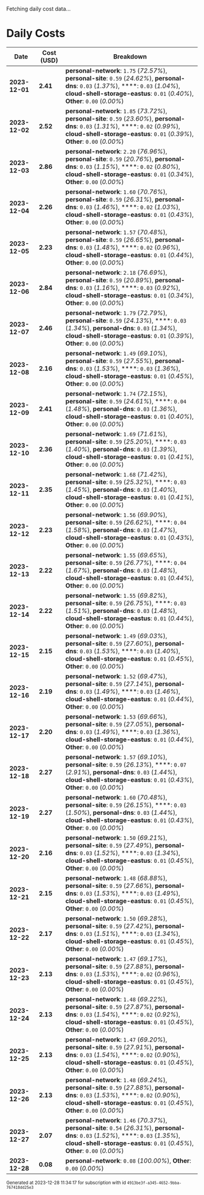 Fetching daily cost data...
# Daily Costs

| Date | Cost (USD) | Breakdown |
|------|----------------|-----------|
| **2023-12-01** | **2.41** | **personal-network**: `1.75` (_72.57%_), **personal-site**: `0.59` (_24.62%_), **personal-dns**: `0.03` (_1.37%_), ****: `0.03` (_1.04%_), **cloud-shell-storage-eastus**: `0.01` (_0.40%_), **Other**: `0.00` (_0.00%_) |
| **2023-12-02** | **2.52** | **personal-network**: `1.85` (_73.72%_), **personal-site**: `0.59` (_23.60%_), **personal-dns**: `0.03` (_1.31%_), ****: `0.02` (_0.99%_), **cloud-shell-storage-eastus**: `0.01` (_0.39%_), **Other**: `0.00` (_0.00%_) |
| **2023-12-03** | **2.86** | **personal-network**: `2.20` (_76.96%_), **personal-site**: `0.59` (_20.76%_), **personal-dns**: `0.03` (_1.15%_), ****: `0.02` (_0.80%_), **cloud-shell-storage-eastus**: `0.01` (_0.34%_), **Other**: `0.00` (_0.00%_) |
| **2023-12-04** | **2.26** | **personal-network**: `1.60` (_70.76%_), **personal-site**: `0.59` (_26.31%_), **personal-dns**: `0.03` (_1.46%_), ****: `0.02` (_1.03%_), **cloud-shell-storage-eastus**: `0.01` (_0.43%_), **Other**: `0.00` (_0.00%_) |
| **2023-12-05** | **2.23** | **personal-network**: `1.57` (_70.48%_), **personal-site**: `0.59` (_26.65%_), **personal-dns**: `0.03` (_1.48%_), ****: `0.02` (_0.96%_), **cloud-shell-storage-eastus**: `0.01` (_0.44%_), **Other**: `0.00` (_0.00%_) |
| **2023-12-06** | **2.84** | **personal-network**: `2.18` (_76.69%_), **personal-site**: `0.59` (_20.89%_), **personal-dns**: `0.03` (_1.16%_), ****: `0.03` (_0.92%_), **cloud-shell-storage-eastus**: `0.01` (_0.34%_), **Other**: `0.00` (_0.00%_) |
| **2023-12-07** | **2.46** | **personal-network**: `1.79` (_72.79%_), **personal-site**: `0.59` (_24.13%_), ****: `0.03` (_1.34%_), **personal-dns**: `0.03` (_1.34%_), **cloud-shell-storage-eastus**: `0.01` (_0.39%_), **Other**: `0.00` (_0.00%_) |
| **2023-12-08** | **2.16** | **personal-network**: `1.49` (_69.10%_), **personal-site**: `0.59` (_27.55%_), **personal-dns**: `0.03` (_1.53%_), ****: `0.03` (_1.36%_), **cloud-shell-storage-eastus**: `0.01` (_0.45%_), **Other**: `0.00` (_0.00%_) |
| **2023-12-09** | **2.41** | **personal-network**: `1.74` (_72.15%_), **personal-site**: `0.59` (_24.61%_), ****: `0.04` (_1.48%_), **personal-dns**: `0.03` (_1.36%_), **cloud-shell-storage-eastus**: `0.01` (_0.40%_), **Other**: `0.00` (_0.00%_) |
| **2023-12-10** | **2.36** | **personal-network**: `1.69` (_71.61%_), **personal-site**: `0.59` (_25.20%_), ****: `0.03` (_1.40%_), **personal-dns**: `0.03` (_1.39%_), **cloud-shell-storage-eastus**: `0.01` (_0.41%_), **Other**: `0.00` (_0.00%_) |
| **2023-12-11** | **2.35** | **personal-network**: `1.68` (_71.42%_), **personal-site**: `0.59` (_25.32%_), ****: `0.03` (_1.45%_), **personal-dns**: `0.03` (_1.40%_), **cloud-shell-storage-eastus**: `0.01` (_0.41%_), **Other**: `0.00` (_0.00%_) |
| **2023-12-12** | **2.23** | **personal-network**: `1.56` (_69.90%_), **personal-site**: `0.59` (_26.62%_), ****: `0.04` (_1.58%_), **personal-dns**: `0.03` (_1.47%_), **cloud-shell-storage-eastus**: `0.01` (_0.43%_), **Other**: `0.00` (_0.00%_) |
| **2023-12-13** | **2.22** | **personal-network**: `1.55` (_69.65%_), **personal-site**: `0.59` (_26.77%_), ****: `0.04` (_1.67%_), **personal-dns**: `0.03` (_1.48%_), **cloud-shell-storage-eastus**: `0.01` (_0.44%_), **Other**: `0.00` (_0.00%_) |
| **2023-12-14** | **2.22** | **personal-network**: `1.55` (_69.82%_), **personal-site**: `0.59` (_26.75%_), ****: `0.03` (_1.51%_), **personal-dns**: `0.03` (_1.48%_), **cloud-shell-storage-eastus**: `0.01` (_0.44%_), **Other**: `0.00` (_0.00%_) |
| **2023-12-15** | **2.15** | **personal-network**: `1.49` (_69.03%_), **personal-site**: `0.59` (_27.60%_), **personal-dns**: `0.03` (_1.53%_), ****: `0.03` (_1.40%_), **cloud-shell-storage-eastus**: `0.01` (_0.45%_), **Other**: `0.00` (_0.00%_) |
| **2023-12-16** | **2.19** | **personal-network**: `1.52` (_69.47%_), **personal-site**: `0.59` (_27.14%_), **personal-dns**: `0.03` (_1.49%_), ****: `0.03` (_1.46%_), **cloud-shell-storage-eastus**: `0.01` (_0.44%_), **Other**: `0.00` (_0.00%_) |
| **2023-12-17** | **2.20** | **personal-network**: `1.53` (_69.66%_), **personal-site**: `0.59` (_27.05%_), **personal-dns**: `0.03` (_1.49%_), ****: `0.03` (_1.36%_), **cloud-shell-storage-eastus**: `0.01` (_0.44%_), **Other**: `0.00` (_0.00%_) |
| **2023-12-18** | **2.27** | **personal-network**: `1.57` (_69.10%_), **personal-site**: `0.59` (_26.13%_), ****: `0.07` (_2.91%_), **personal-dns**: `0.03` (_1.44%_), **cloud-shell-storage-eastus**: `0.01` (_0.43%_), **Other**: `0.00` (_0.00%_) |
| **2023-12-19** | **2.27** | **personal-network**: `1.60` (_70.48%_), **personal-site**: `0.59` (_26.15%_), ****: `0.03` (_1.50%_), **personal-dns**: `0.03` (_1.44%_), **cloud-shell-storage-eastus**: `0.01` (_0.43%_), **Other**: `0.00` (_0.00%_) |
| **2023-12-20** | **2.16** | **personal-network**: `1.50` (_69.21%_), **personal-site**: `0.59` (_27.49%_), **personal-dns**: `0.03` (_1.52%_), ****: `0.03` (_1.34%_), **cloud-shell-storage-eastus**: `0.01` (_0.45%_), **Other**: `0.00` (_0.00%_) |
| **2023-12-21** | **2.15** | **personal-network**: `1.48` (_68.88%_), **personal-site**: `0.59` (_27.66%_), **personal-dns**: `0.03` (_1.53%_), ****: `0.03` (_1.49%_), **cloud-shell-storage-eastus**: `0.01` (_0.45%_), **Other**: `0.00` (_0.00%_) |
| **2023-12-22** | **2.17** | **personal-network**: `1.50` (_69.28%_), **personal-site**: `0.59` (_27.42%_), **personal-dns**: `0.03` (_1.51%_), ****: `0.03` (_1.34%_), **cloud-shell-storage-eastus**: `0.01` (_0.45%_), **Other**: `0.00` (_0.00%_) |
| **2023-12-23** | **2.13** | **personal-network**: `1.47` (_69.17%_), **personal-site**: `0.59` (_27.88%_), **personal-dns**: `0.03` (_1.53%_), ****: `0.02` (_0.96%_), **cloud-shell-storage-eastus**: `0.01` (_0.45%_), **Other**: `0.00` (_0.00%_) |
| **2023-12-24** | **2.13** | **personal-network**: `1.48` (_69.22%_), **personal-site**: `0.59` (_27.87%_), **personal-dns**: `0.03` (_1.54%_), ****: `0.02` (_0.92%_), **cloud-shell-storage-eastus**: `0.01` (_0.45%_), **Other**: `0.00` (_0.00%_) |
| **2023-12-25** | **2.13** | **personal-network**: `1.47` (_69.20%_), **personal-site**: `0.59` (_27.91%_), **personal-dns**: `0.03` (_1.54%_), ****: `0.02` (_0.90%_), **cloud-shell-storage-eastus**: `0.01` (_0.45%_), **Other**: `0.00` (_0.00%_) |
| **2023-12-26** | **2.13** | **personal-network**: `1.48` (_69.24%_), **personal-site**: `0.59` (_27.88%_), **personal-dns**: `0.03` (_1.53%_), ****: `0.02` (_0.90%_), **cloud-shell-storage-eastus**: `0.01` (_0.45%_), **Other**: `0.00` (_0.00%_) |
| **2023-12-27** | **2.07** | **personal-network**: `1.46` (_70.37%_), **personal-site**: `0.54` (_26.31%_), **personal-dns**: `0.03` (_1.52%_), ****: `0.03` (_1.35%_), **cloud-shell-storage-eastus**: `0.01` (_0.45%_), **Other**: `0.00` (_0.00%_) |
| **2023-12-28** | **0.08** | **personal-network**: `0.08` (_100.00%_), **Other**: `0.00` (_0.00%_) |


<sup>Generated at 2023-12-28 11:34:17 for subscription with id `4913be3f-a345-4652-9bba-767418dd25e3`</sup>
